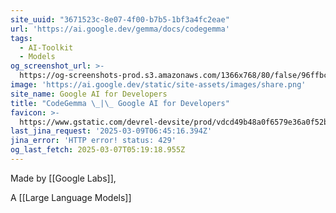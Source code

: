 ```yaml
---
site_uuid: "3671523c-8e07-4f00-b7b5-1bf3a4fc2eae"
url: 'https://ai.google.dev/gemma/docs/codegemma'
tags:
  - AI-Toolkit
  - Models
og_screenshot_url: >-
  https://og-screenshots-prod.s3.amazonaws.com/1366x768/80/false/96ffbc5079692626392e1b26ac37991755dac13b0a3bffd4e57663d86c5201a1.jpeg
image: 'https://ai.google.dev/static/site-assets/images/share.png'
site_name: Google AI for Developers
title: "CodeGemma \_|\_ Google AI for Developers"
favicon: >-
  https://www.gstatic.com/devrel-devsite/prod/vdcd49b48a0f6579e36a0f52b513a1840db67522fa48e80a57742b4388044a7e9/googledevai/images/favicon-new.png
last_jina_request: '2025-03-09T06:45:16.394Z'
jina_error: 'HTTP error! status: 429'
og_last_fetch: 2025-03-07T05:19:18.955Z
---
```


Made by [[Google Labs]], 

A [[Large Language Models]] 
